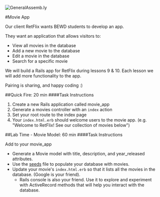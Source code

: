 ![GeneralAssemb.ly](http://studio.generalassemb.ly/GA_Slide_Assets/Exercise_icon_md.png)

#Movie App

Our client RetFlix wants BEWD students to develop an app.

They want an application that allows visitors to:

* View all movies in the database
* Add a new movie to the database
* Edit a movie in the database
* Search for a specific movie

We will build a Rails app for RetFlix during lessons 9 & 10. Each lesson we will add more functionality to the app.

Pairing is sharing, and happy coding :)

##Quick Fire: 20 min
####Task Instructions

1. Create a new Rails application called movie_app
2. Generate a movies controller with an `index` action
3. Set your root route to the index page
4. Your `index.html.erb` should welcome users to the movie app. (e.g. "Welcome to RetFlix! See our collection of movies below")

##Lab Time - Movie Model: 60 min
####Task Instructions

Add to your movie_app

* Generate a Movie model with title, description, and year_released attributes.
* Use the [seeds](movie_seeds.rb) file to populate your database with movies.
* Update your movie's `index.html.erb` so that it lists all the movies in the database. (Google is your friend).
    * Rails console is also your friend. Use it to explore and experiment with ActiveRecord methods that will help you interact with the database.

